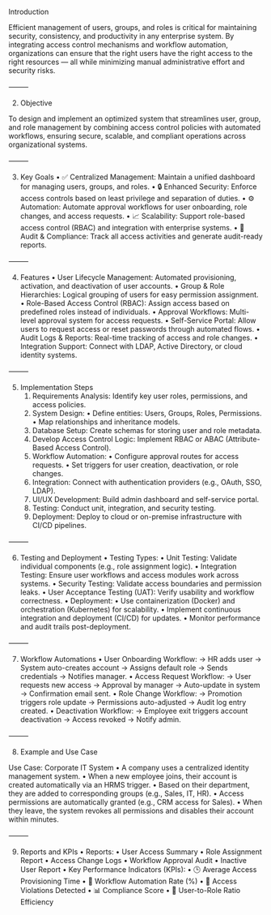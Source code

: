 Introduction

Efficient management of users, groups, and roles is critical for maintaining security, consistency, and productivity in any enterprise system. By integrating access control mechanisms and workflow automation, organizations can ensure that the right users have the right access to the right resources — all while minimizing manual administrative effort and security risks.

⸻

2. Objective

To design and implement an optimized system that streamlines user, group, and role management by combining access control policies with automated workflows, ensuring secure, scalable, and compliant operations across organizational systems.

⸻

3. Key Goals
	•	✅ Centralized Management: Maintain a unified dashboard for managing users, groups, and roles.
	•	🔒 Enhanced Security: Enforce access controls based on least privilege and separation of duties.
	•	⚙ Automation: Automate approval workflows for user onboarding, role changes, and access requests.
	•	📈 Scalability: Support role-based access control (RBAC) and integration with enterprise systems.
	•	🧠 Audit & Compliance: Track all access activities and generate audit-ready reports.

⸻

4. Features
	•	User Lifecycle Management: Automated provisioning, activation, and deactivation of user accounts.
	•	Group & Role Hierarchies: Logical grouping of users for easy permission assignment.
	•	Role-Based Access Control (RBAC): Assign access based on predefined roles instead of individuals.
	•	Approval Workflows: Multi-level approval system for access requests.
	•	Self-Service Portal: Allow users to request access or reset passwords through automated flows.
	•	Audit Logs & Reports: Real-time tracking of access and role changes.
	•	Integration Support: Connect with LDAP, Active Directory, or cloud identity systems.

⸻

5. Implementation Steps
	1.	Requirements Analysis: Identify key user roles, permissions, and access policies.
	2.	System Design:
	•	Define entities: Users, Groups, Roles, Permissions.
	•	Map relationships and inheritance models.
	3.	Database Setup: Create schemas for storing user and role metadata.
	4.	Develop Access Control Logic: Implement RBAC or ABAC (Attribute-Based Access Control).
	5.	Workflow Automation:
	•	Configure approval routes for access requests.
	•	Set triggers for user creation, deactivation, or role changes.
	6.	Integration: Connect with authentication providers (e.g., OAuth, SSO, LDAP).
	7.	UI/UX Development: Build admin dashboard and self-service portal.
	8.	Testing: Conduct unit, integration, and security testing.
	9.	Deployment: Deploy to cloud or on-premise infrastructure with CI/CD pipelines.

⸻

6. Testing and Deployment
	•	Testing Types:
	•	Unit Testing: Validate individual components (e.g., role assignment logic).
	•	Integration Testing: Ensure user workflows and access modules work across systems.
	•	Security Testing: Validate access boundaries and permission leaks.
	•	User Acceptance Testing (UAT): Verify usability and workflow correctness.
	•	Deployment:
	•	Use containerization (Docker) and orchestration (Kubernetes) for scalability.
	•	Implement continuous integration and deployment (CI/CD) for updates.
	•	Monitor performance and audit trails post-deployment.

⸻

7. Workflow Automations
	•	User Onboarding Workflow:
→ HR adds user → System auto-creates account → Assigns default role → Sends credentials → Notifies manager.
	•	Access Request Workflow:
→ User requests new access → Approval by manager → Auto-update in system → Confirmation email sent.
	•	Role Change Workflow:
→ Promotion triggers role update → Permissions auto-adjusted → Audit log entry created.
	•	Deactivation Workflow:
→ Employee exit triggers account deactivation → Access revoked → Notify admin.

⸻

8. Example and Use Case

Use Case: Corporate IT System
	•	A company uses a centralized identity management system.
	•	When a new employee joins, their account is created automatically via an HRMS trigger.
	•	Based on their department, they are added to corresponding groups (e.g., Sales, IT, HR).
	•	Access permissions are automatically granted (e.g., CRM access for Sales).
	•	When they leave, the system revokes all permissions and disables their account within minutes.

⸻

9. Reports and KPIs
	•	Reports:
	•	User Access Summary
	•	Role Assignment Report
	•	Access Change Logs
	•	Workflow Approval Audit
	•	Inactive User Report
	•	Key Performance Indicators (KPIs):
	•	🕒 Average Access Provisioning Time
	•	🔁 Workflow Automation Rate (%)
	•	🔐 Access Violations Detected
	•	📊 Compliance Score
	•	👥 User-to-Role Ratio Efficiency
